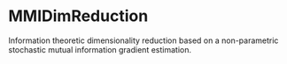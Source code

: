 # MMIDimReduction
Information theoretic dimensionality reduction based on a non-parametric stochastic mutual information gradient estimation.
